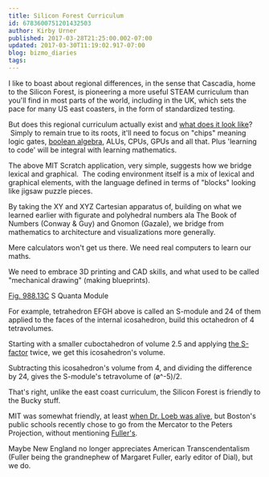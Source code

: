```yaml
---
title: Silicon Forest Curriculum
id: 6783600751201432503
author: Kirby Urner
published: 2017-03-28T21:25:00.002-07:00
updated: 2017-03-30T11:19:02.917-07:00
blog: bizmo_diaries
tags: 
---
```


I like to boast about regional differences, in the sense that Cascadia, home to the Silicon Forest, is pioneering a more useful STEAM curriculum than you'll find in most parts of the world, including in the UK, which sets the pace for many US east coasters, in the form of standardized testing.

But does this regional curriculum actually exist and [what does it look like](https://www.facebook.com/thekirbster/posts/10155108556688965)?  Simply to remain true to its roots, it'll need to focus on "chips" meaning logic gates, [boolean algebra](http://worldgame.blogspot.com/2017/03/unicode-anyone.html), ALUs, CPUs, GPUs and all that. Plus 'learning to code' will be integral with learning mathematics.

The above MIT Scratch application, very simple, suggests how we bridge lexical and graphical.  The coding environment itself is a mix of lexical and graphical elements, with the language defined in terms of "blocks" looking like jigsaw puzzle pieces.

By taking the XY and XYZ Cartesian apparatus of, building on what we learned earlier with figurate and polyhedral numbers ala The Book of Numbers (Conway & Guy) and Gnomon (Gazale), we bridge from mathematics to architecture and visualizations more generally. 

Mere calculators won't get us there. We need real computers to learn our maths.

We need to embrace 3D printing and CAD skills, and what used to be called "mechanical drawing" (making blueprints).

[](https://blogger.googleusercontent.com/img/b/R29vZ2xl/AVvXsEh_JRZSaF-_cqmDVcK5dG0ciyGfYf7CAT4ZFg1HhkputqS_nEZVcRwX70C8HZlQSP5IxvK3me0zG9k1qw3L3MHj4vAR4rinlxjcizzJzFk0VDzROZgOtYHabnsHlixDZgHeXUKh/s1600/smodule_syn.gif)

[Fig. 988.13C](http://www.rwgrayprojects.com/synergetics/s09/figs/f8813c.html) S Quanta Module

For example, tetrahedron EFGH above is called an S-module and 24 of them applied to the faces of the internal icosahedron, build this octahedron of 4 tetravolumes.

Starting with a smaller cuboctahedron of volume 2.5 and applying [the S-factor](https://www.facebook.com/permalink.php?story_fbid=284575858390621&id=220826461432228) twice, we get this icosahedron's volume. 

Subtracting this icosahedron's volume from 4, and dividing the difference by 24, gives the S-module's tetravolume of (ø^-5)/2.

That's right, unlike the east coast curriculum, the Silicon Forest is friendly to the Bucky stuff. 

[](https://www.flickr.com/photos/kirbyurner/33584991132/)

MIT was somewhat friendly, at least [when Dr. Loeb was alive](https://flic.kr/p/SYP8xa), but Boston's public schools recently chose to go from the Mercator to the Peters Projection, without mentioning [Fuller's](http://grunch.net/synergetics/map/dymax.html). 

Maybe New England no longer appreciates American Transcendentalism (Fuller being the grandnephew of Margaret Fuller, early editor of Dial), but we do.